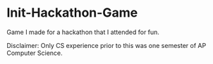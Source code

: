 # Init-Hackathon-Game
Game I made for a hackathon that I attended for fun.

Disclaimer: Only CS experience prior to this was one semester of AP Computer Science.
